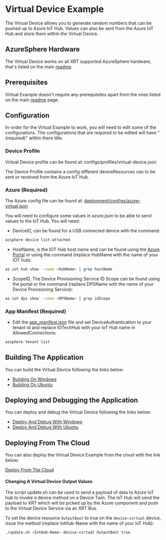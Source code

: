 # Virtual Device Example

The Virtual Device allows you to generate random numbers that
can be pushed up to Azure IoT Hub. Values can also be sent
from the Azure IoT Hub and store them within the Virtual
Device.

## AzureSphere Hardware

The Virtual Device works on all XRT supported AzureSphere
hardware, that's listed on the main [readme](../README.md).

## Prerequisites 

Virtual Example doesn't require any prerequisites apart from the
ones listed on the main [readme](../README.md) page.

## Configuration 

In-order for the Virtual Example to work, you will need
to edit some of the configurations. The configurations
that are required to be edited will have "(required)"
within there title.

### Device Profile

Virtual Device profile can be found at: 
configs/profiles/virtual-device.json

The Device Profile contains a config different
deviceResources can to be sent or received from the Azure
IoT Hub.

### Azure (Required)
The Azure config file can be found at:
[deployment/configs/azure-virtual.json](../deployment/config/azure-virtual.json)

You will need to configure some values in azure.json to
be able to send values to the IoT Hub. You will need:

* DeviceID, can be found for a USB connected device with
  the command:

```bash
azsphere device list-attached
```

* HostName, is the IOT Hub host name and can be found
  using the [Azure Portal](https://portal.azure.com/) or
  using the command (replace HubName with the name of your
  IOT hub):

```bash
az iot hub show --name <HubName> | grep hostName
```

* ScopeID, The Device Provisioning Service ID Scope can be found
  using the portal or the command (replace DPSName with
  the name of your Device Provisioning Service):

```bash
az iot dps show --name <DPSName> | grep idScope
```

### App Manifest (Required)
* Edit the [app_manifest.json](../app_manifest.json) file and
  set DeviceAuthentication to your tenant id and replace
  IOTechHub with your IoT Hub name in AllowedConnections:

```bash
azsphere tenant list
```

## Building The Application

You can build the Virtual Device following the links below:

* [Building On Windows](windows-build.md)
* [Building On Ubuntu](ubuntu-build.md)

## Deploying and Debugging the Application

You can deploy and debug the Virtual Device following the
links below:

* [Deploy And Debug With Windows](windows-deploy-debug.md)
* [Deploy And Debug With Ubuntu](ubuntu-deploy-debug.md)

## Deploying From The Cloud

You can also deploy the Virtual Device Example from the cloud with
the link below:

[Deploy From The Cloud](deploy-from-the-cloud.md)

#### Changing A Virtual Device Output Values

The script update.sh can be used to send a payload of data
to Azure IoT hub to invoke a device method on a Device Twin. The
IoT Hub will send the payload to XRT which will be picked up by the
Azure component and push to the Virtual Device Service via an
XRT Bus.

To set the device resource `OutputBool` to true on the `device-virtual`
device, issue the method (replace IotHub-Name with the name of your
IoT Hub):

```bash
./update.sh <IotHub-Name> device-virtual OutputBool true
```
